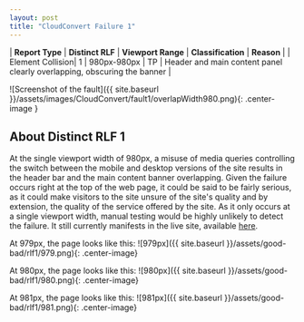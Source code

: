 ```yaml
---
layout: post
title: "CloudConvert Failure 1"
---
```

| **Report Type** | **Distinct RLF** | **Viewport Range** | **Classification** | **Reason** |
| Element Collision| 1 | 980px-980px | TP | Header and main content panel clearly overlapping, obscuring the banner | 

![Screenshot of the fault]({{ site.baseurl }}/assets/images/CloudConvert/fault1/overlapWidth980.png){: .center-image }

## About Distinct RLF 1

At the single viewport width of 980px, a misuse of media queries controlling the switch between the mobile and desktop versions of the site results in the header bar and the main content banner overlapping. Given the failure occurs right at the top of the web page, it could be said to be fairly serious, as it could make visitors to the site unsure of the site's quality and by extension, the quality of the service offered by the site. As it only occurs at a single viewport width, manual testing would be highly unlikely to detect the failure. It still currently manifests in the live site, available [here](http://cloudconvert.com).

At 979px, the page looks like this:
![979px]({{ site.baseurl }}/assets/good-bad/rlf1/979.png){: .center-image}

At 980px, the page looks like this:
![980px]({{ site.baseurl }}/assets/good-bad/rlf1/980.png){: .center-image}

At 981px, the page looks like this:
![981px]({{ site.baseurl }}/assets/good-bad/rlf1/981.png){: .center-image}
